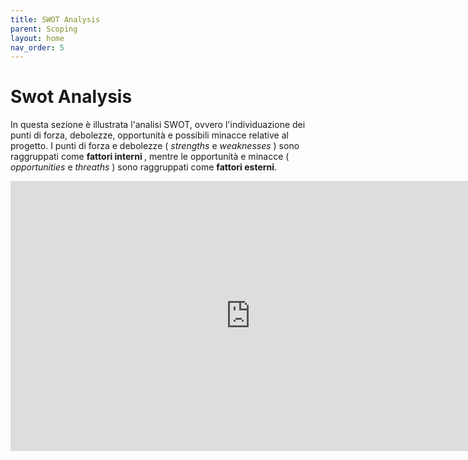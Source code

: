 ```yaml
---
title: SWOT Analysis
parent: Scoping
layout: home
nav_order: 5
---
```

# Swot Analysis
In questa sezione è illustrata l'analisi SWOT, ovvero l'individuazione dei punti di forza, debolezze, opportunità e possibili minacce relative al progetto. I punti di forza e debolezze (<i> strengths </i> e <i> weaknesses </i>) sono raggruppati come <b> fattori interni </b>, mentre le opportunità e minacce (<i> opportunities </i> e <i> threaths </i>) sono raggruppati come <b> fattori esterni</b>.
<iframe width="768" height="432" src="https://miro.com/app/live-embed/uXjVND0yN5M=/?moveToViewport=-1144,-1022,2258,2025&embedId=705119363648" frameborder="0" scrolling="no" allow="fullscreen; clipboard-read; clipboard-write" allowfullscreen></iframe>
